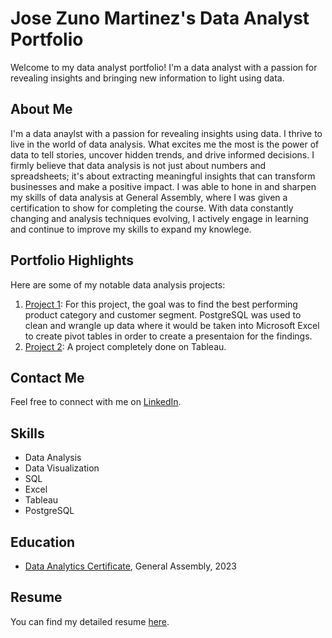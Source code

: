 # Jose Zuno Martinez's Data Analyst Portfolio

Welcome to my data analyst portfolio! I'm a data analyst with a passion for revealing insights and bringing new information to light using data.

## About Me

I'm a data anaylst with a passion for revealing insights using data. I thrive to live in the world of data analysis. What excites me the most is the power of data to tell stories, uncover hidden trends, and drive informed decisions. I firmly believe that data analysis is not just about numbers and spreadsheets; it's about extracting meaningful insights that can transform businesses and make a positive impact. I was able to hone in and sharpen my skills of data analysis at General Assembly, where I was given a certification to show for completing the course. With data constantly changing and analysis techniques evolving, I actively engage in learning and continue to improve my skills to expand my knowlege.

## Portfolio Highlights

Here are some of my notable data analysis projects:

1. [Project 1](https://github.com/jzuno95/data-analyst-portfolio/tree/e95b7b7113a4838cd881b2f137728fe76de32e15/Project%201): For this project, the goal was to find the best performing product category and customer segment. PostgreSQL was used to clean and wrangle up data where it would be taken into Microsoft Excel to create pivot tables in order to create a presentaion for the findings. 
2. [Project 2](https://github.com/jzuno95/data-analyst-portfolio/tree/0e48bca86d6adb7767f641a744caa62791549af9/Project%202): A project completely done on Tableau.

## Contact Me

Feel free to connect with me on [LinkedIn](https://www.linkedin.com/in/jzunomartinez/).

## Skills

- Data Analysis
- Data Visualization
- SQL
- Excel
- Tableau
- PostgreSQL

## Education

- [Data Analytics Certificate](https://github.com/jzuno95/data-analyst-portfolio/blob/main/Certificate-of-Completion-jzuno95%40ymail.com-1692136704%20(1).pdf), General Assembly, 2023

## Resume

You can find my detailed resume [here](https://github.com/jzuno95/Data-Analyst-Portfolio/blob/dcd36a197c9617ca60aec2e0861bf9ded181771f/Resume%20Current.pdf).

